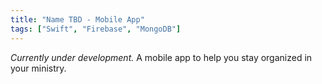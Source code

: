 ```yaml
---
title: "Name TBD - Mobile App"
tags: ["Swift", "Firebase", "MongoDB"]
---
```

*Currently under development.* A mobile app to help you stay organized in your ministry.
